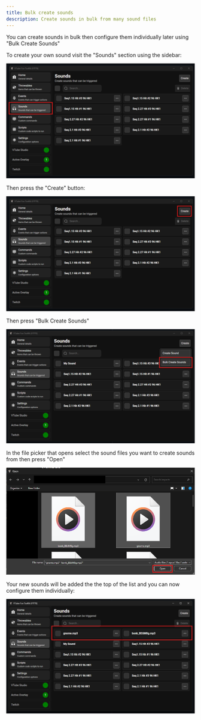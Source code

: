 ```yaml
---
title: Bulk create sounds
description: Create sounds in bulk from many sound files
---
```


You can create sounds in bulk then configure them individually later using "Bulk Create Sounds"

To create your own sound visit the "Sounds" section using the sidebar:

![Sounds list with sounds tab outlined](./images/bulk_create/image.png)

Then press the "Create" button:

![Create button](./images/bulk_create/image-1.png)

Then press "Bulk Create Sounds"

![alt text](./images/bulk_create/image-2.png)

In the file picker that opens select the sound files you want to create sounds from then press "Open"

![alt text](./images/bulk_create/image-3.png)

Your new sounds will be added the the top of the list and you can now configure them individually:

![alt text](./images/bulk_create/image-4.png)
